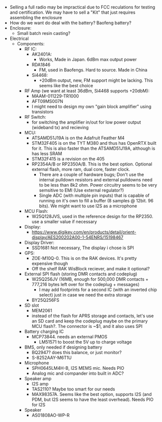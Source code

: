 - Selling a full radio may be impractical due to FCC reculations for testing and certification. We may have to sell a "Kit" that just requires assembling the enclosure
- How do we want do deal with the battery? Baofeng battery?
- Enclosure:
	- Small batch resin casting?
- Electrical
	- Components:
		- RF IC:
			- AK2401A:
				- Works, Made in Japan. 6dBm max output power
			- RDA1846
				- FM, used in Baofengs. Hard to source. Made in China
			- Si4468:
				- +20dBm output, new, FM support might be lacking. This seems like the best choice
		- RF Amp (we want at least 36dBm, Si4468 supports +20dbM):
			- MAAM-011229-TR1000
			- AFT09MS007N
			- I might need to design my own "gain block amplifier" using transistors
		- RF Switch:
			- for switching the amplifier in/out for low power output (wideband tx) and recieving
		- MCU:
			- ATSAMD51J19A is on the Adafruit Feather M4
			- STM32F405 is on the TYT M380 and thus has OpenRTX built for it. This is also faster than the ATSAMD51J19A, although is has less SRAM
			- STM32F415 is a revision on the 405
			- RP2354A/B or RP2350A/B. This is the best option. Optional external flash, more ram, dual core, faster clock. 		
				- There are a couple of hardware bugs; Don't use the internal pulldown resistors and external pulldowns need to be 	less than 8k2 ohm. Power circuitry seems to be very semsitive to EMI (Use external regulator?)
				- Single ADC (with multiple pin inputs) that is capable of running on it's own to fill a buffer (8 samples @ 12bit. 96 bits). We might want to use I2S as a microphone
		- MCU Flash:
			- W25Q128JVS, used in the reference design for the RP2350. use a smaller value if necessary
		- Display:
			- https://www.digikey.com/en/products/detail/orient-display/AES200202A00-1-54ENRS/15198467
		- Display Driver:
			- SSD1681 Not necessary, The display i chose is SPI
		- GPS:
			- ZOE-M10Q-0. This is on the RAK devices. It's pretty expensive though
			- Off the shelf RAK WisBlock reciever, and make it optional?
		- External SPI flash (storing DMR contacts and codeplug)
			- W25Q256JV (16MB, enough for 500,000 DMR contacts + 777,216 bytes left over for the codeplug + messages)
				- I may add footprints for a second IC (with an inverted chip select) just in case we need the extra storage
			- BY25Q256FS
		- SD slot
			- MEM2061
			- instead of the flash for APRS storage and contacts, let's use an SD card and keep the codeplug maybe on the primary MCU flash?. The connector is ~$1, and it also uses SPI
		- Battery charging IC
			- MCP73844. needs an external PMOS
				- LM51571 to boost the 5V up to charge voltage 
		- BMS, only needed if designing battery
			- BQ2947? does this balance, or just monitor?
			- S-8252AAY-M6T1U 
		- Microphone
			- SPH0645LM4H-B, I2S MEMS mic. Needs PIO
			- Analog mic and compander into built in ADC?
		- Speaker amp
			- I2S amp
			- TAS2110? Maybe too smart for our needs
			- MAX98357A. Seems like the best option, supports I2S (and PDM, but I2S seems to have the least overhead). Needs PIO for I2S
		- Speaker
			- AS01808AO-WP-R